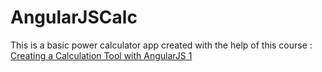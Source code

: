 # AngularJSCalc

This is a basic power calculator app created with the help of this course :  [Creating a Calculation Tool with AngularJS 1](https://www.lynda.com/AngularJS-tutorials/Creating-Calculation-Tool-AngularJS/424042-2.html)
